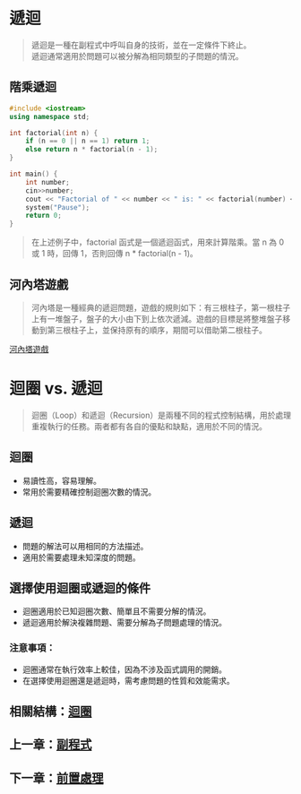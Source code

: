 # 遞迴

> 遞迴是一種在副程式中呼叫自身的技術，並在一定條件下終止。  
> 遞迴通常適用於問題可以被分解為相同類型的子問題的情況。

## 階乘遞迴

```cpp
#include <iostream>
using namespace std;

int factorial(int n) {
    if (n == 0 || n == 1) return 1;
    else return n * factorial(n - 1);
}

int main() {
    int number;
    cin>>number;
    cout << "Factorial of " << number << " is: " << factorial(number) << endl;//這段意思是將factorial(number)回傳的int值丟入進來
    system("Pause");
    return 0;
}
```
> 在上述例子中，factorial 函式是一個遞迴函式，用來計算階乘。當 n 為 0 或 1 時，回傳 1，否則回傳 n * factorial(n - 1)。

## 河內塔遊戲

> 河內塔是一種經典的遞迴問題，遊戲的規則如下：有三根柱子，第一根柱子上有一堆盤子，盤子的大小由下到上依次遞減。遊戲的目標是將整堆盤子移動到第三根柱子上，並保持原有的順序，期間可以借助第二根柱子。

[河內塔遊戲](https://www.novelgames.com/zh-HK/tower/)

# 迴圈 vs. 遞迴

> 迴圈（Loop）和遞迴（Recursion）是兩種不同的程式控制結構，用於處理重複執行的任務。兩者都有各自的優點和缺點，適用於不同的情況。

## 迴圈
- 易讀性高，容易理解。
- 常用於需要精確控制迴圈次數的情況。

## 遞迴
- 問題的解法可以用相同的方法描述。
- 適用於需要處理未知深度的問題。

## 選擇使用迴圈或遞迴的條件
- 迴圈適用於已知迴圈次數、簡單且不需要分解的情況。
- 遞迴適用於解決複雜問題、需要分解為子問題處理的情況。

### 注意事項：
- 迴圈通常在執行效率上較佳，因為不涉及函式調用的開銷。
- 在選擇使用迴圈還是遞迴時，需考慮問題的性質和效能需求。

## 相關結構：[迴圈](https://github.com/xixa3333/C-Plus-Plus-Textbook/blob/main/%E8%BF%B4%E5%9C%88.md)
## 上一章：[副程式](https://github.com/xixa3333/C-Plus-Plus-Textbook/blob/main/%E5%89%AF%E7%A8%8B%E5%BC%8F.md)
## 下一章：[前置處理](https://github.com/xixa3333/C-Plus-Plus-Textbook/blob/main/%E5%89%8D%E7%BD%AE%E8%99%95%E7%90%86.md)
